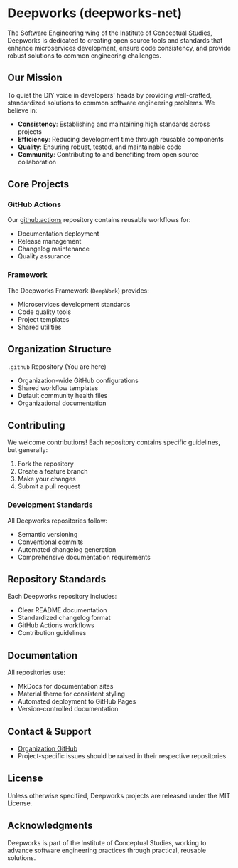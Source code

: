 # Deepworks (deepworks-net)

The Software Engineering wing of the Institute of Conceptual Studies, Deepworks is dedicated to creating open source tools and standards that enhance microservices development, ensure code consistency, and provide robust solutions to common engineering challenges.

## Our Mission

To quiet the DIY voice in developers' heads by providing well-crafted, standardized solutions to common software engineering problems. We believe in:

- **Consistency**: Establishing and maintaining high standards across projects
- **Efficiency**: Reducing development time through reusable components
- **Quality**: Ensuring robust, tested, and maintainable code
- **Community**: Contributing to and benefiting from open source collaboration

## Core Projects

### GitHub Actions

Our [github.actions](https://github.com/deepworks-net/github.actions) repository contains reusable workflows for:

- Documentation deployment
- Release management
- Changelog maintenance
- Quality assurance

### Framework

The Deepworks Framework (`DeepWork`) provides:

- Microservices development standards
- Code quality tools
- Project templates
- Shared utilities

## Organization Structure

`.github` Repository (You are here)

- Organization-wide GitHub configurations
- Shared workflow templates
- Default community health files
- Organizational documentation

## Contributing

We welcome contributions! Each repository contains specific guidelines, but generally:

1. Fork the repository
2. Create a feature branch
3. Make your changes
4. Submit a pull request

### Development Standards

All Deepworks repositories follow:

- Semantic versioning
- Conventional commits
- Automated changelog generation
- Comprehensive documentation requirements

## Repository Standards

Each Deepworks repository includes:

- Clear README documentation
- Standardized changelog format
- GitHub Actions workflows
- Contribution guidelines

## Documentation

All repositories use:

- MkDocs for documentation sites
- Material theme for consistent styling
- Automated deployment to GitHub Pages
- Version-controlled documentation

## Contact & Support

- [Organization GitHub](https://github.com/deepworks-net)
- Project-specific issues should be raised in their respective repositories

## License

Unless otherwise specified, Deepworks projects are released under the MIT License.

## Acknowledgments

Deepworks is part of the Institute of Conceptual Studies, working to advance software engineering practices through practical, reusable solutions.
